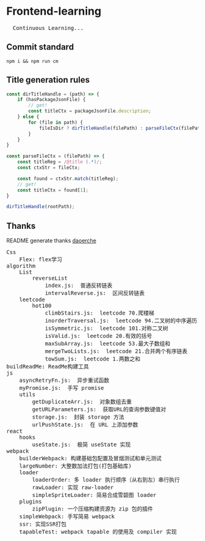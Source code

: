 
# Frontend-learning
<pre>
  Continuous Learning...
</pre>

## Commit standard
```shell
npm i && npm run cm
```

## Title generation rules
```js
const dirTitleHandle = (path) => {
    if (hasPackageJsonFile) {
        // get!
        const titleCtx = packageJsonFile.description;
    } else {
        for (file in path) {
            fileIsDir ? dirTitleHandle(filePath) : parseFileCtx(filePath);
        }
    }
}

const parseFileCtx = (filePath) => {
    const titleReg = /@title (.*)/;
    const ctxStr = fileCtx;

    const found = ctxStr.match(titleReg);
    // get!
    const titleCtx = found[1];
}

dirTitleHandle(rootPath);
```

## Thanks
README generate thanks [daoerche](https://github.com/daoerche)

<pre>Css
    Flex: flex学习
algorithm
    List
        reverseList
            index.js:  普通反转链表
            intervalReverse.js:  区间反转链表
    leetcode
        hot100
            climbStairs.js:  leetcode 70.爬楼梯
            inorderTraversal.js:  leetcode 94.二叉树的中序遍历
            isSymmetric.js:  leetcode 101.对称二叉树
            isValid.js:  leetcode 20.有效的括号
            maxSubArray.js:  leetcode 53.最大子数组和
            mergeTwoLists.js:  leetcode 21.合并两个有序链表
            towSum.js:  leetcode 1.两数之和
buildReadMe: ReadMe构建工具
js
    asyncRetryFn.js:  异步重试函数
    myPromise.js:  手写 promise
    utils
        getDuplicateArr.js:  对象数组去重
        getURLParameters.js:  获取URL的查询参数键值对
        storage.js:  封装 storage 方法
        urlPushState.js:  在 URL 上添加参数
react
    hooks
        useState.js:  极简 useState 实现
webpack
    builderWebpack: 构建基础包配置及冒烟测试和单元测试
    largeNumber: 大整数加法打包(打包基础库)
    loader
        loaderOrder: 多 loader 执行顺序（从右到左）串行执行
        rawLoader: 实现 raw-loader
        simpleSpriteLoader: 简易合成雪碧图 loader
    plugins
        zipPlugin: 一个压缩构建资源为 zip 包的插件
    simpleWebpack: 手写简易 webpack
    ssr: 实现SSR打包
    tapableTest: webpack tapable 的使用及 compiler 实现
</pre>

